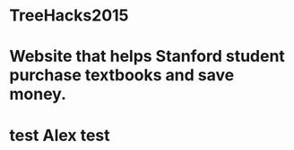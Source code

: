 # TreeHacks2015
# Website that helps Stanford student purchase textbooks and save money. 
# test Alex test